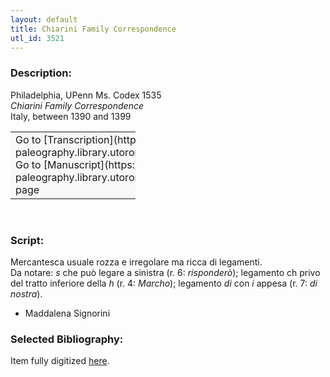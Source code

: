```yaml
---
layout: default
title: Chiarini Family Correspondence
utl_id: 3521
---
```


### Description:

Philadelphia, UPenn Ms. Codex 1535<br>
_Chiarini Family Correspondence_<br>
Italy, between 1390 and 1399

<table border="0.5" cellpadding="1" cellspacing="1" style="width: 200px; background-color:#F8F8F8;"><tbody><tr><td>Go to [Transcription](https://italian-paleography.library.utoronto.ca/content/transcript_IP_308)<br>
Go to [Manuscript](https://italian-paleography.library.utoronto.ca/islandora/object/italianpaleography%3AIP_308) page</td></tr></tbody></table> 

### Script:

Mercantesca usuale rozza e irregolare ma ricca di legamenti.<br>
Da notare: _s_ che può legare a sinistra (r. 6: _risponderò_); legamento ch privo del tratto inferiore della _h_ (r. 4: _Marcho_); legamento _di_ con _i_ appesa (r. 7: _di nostra_).<br>
- Maddalena Signorini

### Selected Bibliography:

Item fully digitized [here](http://hdl.library.upenn.edu/1017/d/medren/9944993353503681).


